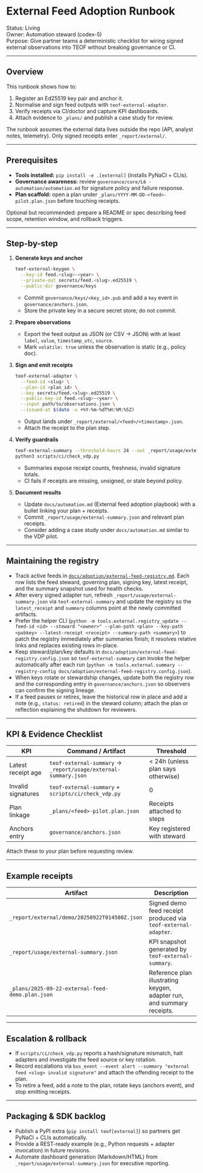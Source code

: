 # External Feed Adoption Runbook

Status: Living  
Owner: Automation steward (codex-5)  
Purpose: Give partner teams a deterministic checklist for wiring signed external observations into TEOF without breaking governance or CI.

---

## Overview

This runbook shows how to:

1. Register an Ed25519 key pair and anchor it.
2. Normalise and sign feed outputs with `teof-external-adapter`.
3. Verify receipts via CI/doctor and capture KPI dashboards.
4. Attach evidence to `_plans/` and publish a case study for review.

The runbook assumes the external data lives outside the repo (API, analyst notes, telemetry). Only signed receipts enter `_report/external/`.

---

## Prerequisites

- **Tools installed:** `pip install -e .[external]` (installs PyNaCl + CLIs).
- **Governance awareness:** review `governance/core/L6 - automation/automation.md` for signature policy and failure response.
- **Plan scaffold:** open a plan under `_plans/YYYY-MM-DD-<feed>-pilot.plan.json` before touching receipts.

Optional but recommended: prepare a README or spec describing feed scope, retention window, and rollback triggers.

---

## Step-by-step

1. **Generate keys and anchor**
   ```bash
   teof-external-keygen \
     --key-id feed.<slug>-<year> \
     --private-out secrets/feed.<slug>.ed25519 \
     --public-dir governance/keys
   ```
   - Commit `governance/keys/<key_id>.pub` and add a `key` event in `governance/anchors.json`.
   - Store the private key in a secure secret store; do not commit.

2. **Prepare observations**
   - Export the feed output as JSON (or CSV → JSON) with at least `label`, `value`, `timestamp_utc`, `source`.
   - Mark `volatile: true` unless the observation is static (e.g., policy doc).

3. **Sign and emit receipts**
   ```bash
   teof-external-adapter \
     --feed-id <slug> \
     --plan-id <plan_id> \
     --key secrets/feed.<slug>.ed25519 \
     --public-key-id feed.<slug>-<year> \
     --input path/to/observations.json \
     --issued-at $(date -u +%Y-%m-%dT%H:%M:%SZ)
   ```
   - Output lands under `_report/external/<feed>/<timestamp>.json`.
   - Attach the receipt to the plan step.

4. **Verify guardrails**
   ```bash
   teof-external-summary --threshold-hours 24 --out _report/usage/external-summary.json
   python3 scripts/ci/check_vdp.py
   ```
   - Summaries expose receipt counts, freshness, invalid signature totals.
   - CI fails if receipts are missing, unsigned, or stale beyond policy.

5. **Document results**
   - Update `docs/automation.md` (External feed adoption playbook) with a bullet linking your plan + receipts.
   - Commit `_report/usage/external-summary.json` and relevant plan receipts.
   - Consider adding a case study under `docs/automation.md` similar to the VDP pilot.

---

## Maintaining the registry

- Track active feeds in [`docs/adoption/external-feed-registry.md`](external-feed-registry.md). Each row lists the feed steward, governing plan, signing key, latest receipt, and the summary snapshot used for health checks.
- After every signed adapter run, refresh `_report/usage/external-summary.json` via `teof-external-summary` and update the registry so the `latest_receipt` and `summary` columns point at the newly committed artifacts.
- Prefer the helper CLI (`python -m tools.external.registry_update --feed-id <id> --steward "<owner>" --plan-path <plan> --key-path <pubkey> --latest-receipt <receipt> --summary-path <summary>`) to patch the registry immediately after summaries finish; it resolves relative links and replaces existing rows in-place.
- Keep steward/plan/key defaults in `docs/adoption/external-feed-registry.config.json` so `teof-external-summary` can invoke the helper automatically after each run (`python -m tools.external.summary --registry-config docs/adoption/external-feed-registry.config.json`).
- When keys rotate or stewardship changes, update both the registry row and the corresponding entry in `governance/anchors.json` so observers can confirm the signing lineage.
- If a feed pauses or retires, leave the historical row in place and add a note (e.g., `status: retired`) in the steward column; attach the plan or reflection explaining the shutdown for reviewers.

---

## KPI & Evidence Checklist

| KPI | Command / Artifact | Threshold |
| --- | --- | --- |
| Latest receipt age | `teof-external-summary` → `_report/usage/external-summary.json` | < 24h (unless plan says otherwise) |
| Invalid signatures | `teof-external-summary` + `scripts/ci/check_vdp.py` | 0 |
| Plan linkage | `_plans/<feed>-pilot.plan.json` | Receipts attached to steps |
| Anchors entry | `governance/anchors.json` | Key registered with steward |

Attach these to your plan before requesting review.

---

## Example receipts

| Artifact | Description |
| --- | --- |
| `_report/external/demo/20250922T014500Z.json` | Signed demo feed receipt produced via `teof-external-adapter`. |
| `_report/usage/external-summary.json` | KPI snapshot generated by `teof-external-summary`. |
| `_plans/2025-09-22-external-feed-demo.plan.json` | Reference plan illustrating keygen, adapter run, and summary receipts. |

---

## Escalation & rollback

- If `scripts/ci/check_vdp.py` reports a hash/signature mismatch, halt adapters and investigate the feed source or key rotation.
- Record escalations via `bus_event --event alert --summary "external feed <slug> invalid signature"` and attach the offending receipt to the plan.
- To retire a feed, add a note to the plan, rotate keys (anchors event), and stop emitting receipts.

---

## Packaging & SDK backlog

- Publish a PyPI extra (`pip install teof[external]`) so partners get PyNaCl + CLIs automatically.
- Provide a REST-ready example (e.g., Python requests + adapter invocation) in future revisions.
- Automate dashboard generation (Markdown/HTML) from `_report/usage/external-summary.json` for executive reporting.
